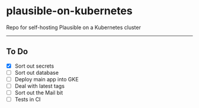 # plausible-on-kubernetes

Repo for self-hosting Plausible on a Kubernetes cluster

---

## To Do

- [x] Sort out secrets
- [ ] Sort out database
- [ ] Deploy main app into GKE
- [ ] Deal with latest tags
- [ ] Sort out the Mail bit
- [ ] Tests in CI
